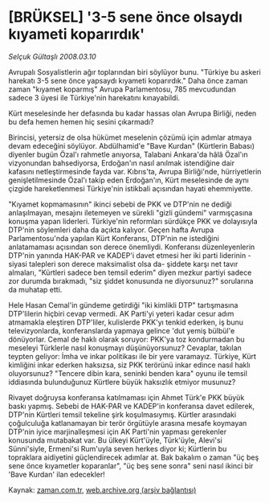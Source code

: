 # [BRÜKSEL] '3-5 sene önce olsaydı kıyameti koparırdık'

*Selçuk Gültaşlı 2008.03.10*

<tr><td class="metin" colspan="2" style="padding-top: 20px; padding-left: 5px; padding-right: 10px;">Avrupalı Sosyalistlerin ağır toplarından biri söylüyor bunu. "Türkiye bu askeri harekatı 3-5 sene önce yapsaydı kıyameti koparırdık." Daha önce zaman zaman "kıyamet koparmış" Avrupa Parlamentosu, 785 mevcudundan sadece 3 üyesi ile Türkiye'nin harekatını kınayabildi.</td></tr><tr><td class="metin" colspan="2" style="padding-top: 20px; padding-left: 5px; padding-right: 10px;"><p>Kürt meselesinde her defasında bu kadar hassas olan Avrupa Birliği, neden bu defa hemen hemen hiç sesini çıkarmadı? 
<p> Birincisi, yetersiz de olsa hükümet meselenin çözümü için adımlar atmaya devam edeceğini söylüyor. Abdülhamid'e "Bave Kurdan" (Kürtlerin Babası) diyenler bugün Özal'ı rahmetle anıyorsa, Talabani Ankara'da hâlâ Özal'ın vizyonundan bahsediyorsa, Erdoğan'ın nasıl anılmak istendiğine dair kafasını netleştirmesinde fayda var. Kıbrıs'ta, Avrupa Birliği'nde, hürriyetlerin genişletilmesinde Özal'ı takip eden Erdoğan'ın, Kürt meselesinde de aynı çizgide hareketlenmesi Türkiye'nin istikbali açısından hayati ehemmiyette. 
<p> "Kıyamet kopmamasının" ikinci sebebi de PKK ve DTP'nin ne dediği anlaşılmayan, mesajını iletemeyen ve sürekli "gizli gündemi" varmışçasına konuşma yapan liderleri. Türkiye'nin reformları sürdükçe PKK ve dolayısıyla DTP'nin söylemleri daha da açıkta kalıyor. Geçen hafta Avrupa Parlamentosu'nda yapılan Kürt Konferansı, DTP'nin ne istediğini anlatamaması açısından son derece önemliydi. Konferansı düzenleyenlerin DTP'nin yanında HAK-PAR ve KADEP'i davet etmesi her iki parti liderinin -siyasi talepleri son derece maksimalist olsa da- şiddete karşı net tavır almaları, "Kürtleri sadece ben temsil ederim" diyen mezkur partiyi sadece zor durumda bırakmadı, "siz şiddet konusunda ne diyorsunuz?" sorularına da muhatap etti. 
<p> Hele Hasan Cemal'in gündeme getirdiği "iki kimlikli DTP" tartışmasına DTP'lilerin hiçbiri cevap vermedi. AK Parti'yi yeteri kadar cesur adım atmamakla eleştiren DTP'liler, kulislerde PKK'yı tenkid ederken, iş bunu televizyonlarda, konferanslarda yapmaya gelince 'dut yemiş bülbül'e dönüyorlar. Cemal de haklı olarak soruyor: PKK'ya toz kondurmadan bu meseleyi Türklerle nasıl konuşmayı düşünüyorsunuz? Cevaplar, takılan teypten geliyor: İmha ve inkar politikası ile bir yere varamayız. Türkiye, Kürt kimliğini inkar ederken haksızsa, siz PKK terörünü inkar edince nasıl haklı oluyorsunuz? "Tencere dibin kara, seninki benden kara" oyunu ile temsil iddiasında bulunduğunuz Kürtlere büyük haksızlık etmiyor musunuz? 
<p> Rivayet doğruysa konferansa katılmaması için Ahmet Türk'e PKK büyük baskı yapmış. Sebebi de HAK-PAR ve KADEP'in konferansa davet edilerek, DTP'nin Kürtleri temsil tekeline şirk koşulmasıymış. Kürtler arasındaki çoğulculuğa katlanamayan bir terör örgütüyle arasına mesafe koymayan DTP'nin iyice marjinalleşmesi için AK Parti'nin yapması gerekenler konusunda mutabakat var. Bu ülkeyi Kürt'üyle, Türk'üyle, Alevi'si Sünni'siyle, Ermeni'si Rum'uyla seven herkes diyor ki; Kürtlerin bu topraklara aidiyetini güçlendirecek adımlar at. Bak bakalım o zaman "üç beş sene önce kıyametler koparanlar", "üç beş sene sonra" seni nasıl ikinci bir 'Bave Kurdan' ilan edecekler!<br/></p></p></p></p></p></td></tr>

Kaynak: [zaman.com.tr](http://zaman.com.tr/yazar.do?yazino=662544), [web.archive.org (arşiv bağlantısı)](http://web.archive.org/web/20080606032323/http://www.zaman.com.tr:80/yazar.do?yazino=662544)
